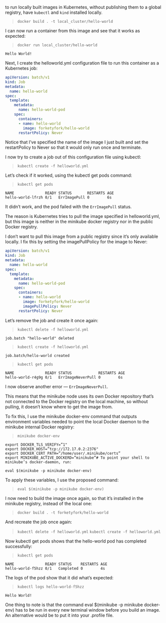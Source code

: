 

to run locally built images in Kubernetes, without publishing them to a global registry, have `kubectl` and `kind` installed locally.

> `docker build . -t local_cluster/hello-world`

I can now run a container from this image and see that it works as expected:

> `docker run local_cluster/hello-world`
    
    Hello World!

Next, I create the helloworld.yml configuration file to run this container as a Kubernetes job:

```yaml
apiVersion: batch/v1
kind: Job
metadata:
  name: hello-world
spec:
  template:
    metadata:
      name: hello-world-pod
    spec:
      containers:
      - name: hello-world
        image: forketyfork/hello-world
      restartPolicy: Never
```

Notice that I’ve specified the name of the image I just built and set the restartPolicy to Never so that it would only run once and terminate.

I now try to create a job out of this configuration file using kubectl:

>`kubectl create -f helloworld.yml`

Let’s check if it worked, using the kubectl get pods command:


> `kubectl get pods`

    NAME              READY STATUS       RESTARTS AGE
    hello-world-lfrzh 0/1   ErrImagePull 0        6s


It didn’t work, and the pod failed with the `ErrImagePull` status. 

The reason is Kubernetes tries to pull the image specified in helloworld.yml, but this image is neither in the minikube docker registry nor in the public Docker registry.

I don’t want to pull this image from a public registry since it’s only available locally. I fix this by setting the imagePullPolicy for the image to Never:

```yaml
apiVersion: batch/v1
kind: Job
metadata:
  name: hello-world
spec:
  template:
    metadata:
      name: hello-world-pod
    spec:
      containers:
      - name: hello-world
        image: forketyfork/hello-world
        imagePullPolicy: Never
      restartPolicy: Never
```
Let’s remove the job and create it once again:

> `kubectl delete -f helloworld.yml`

    job.batch "hello-world" deleted

> `kubectl create -f helloworld.yml`

    job.batch/hello-world created


> `kubectl get pods`

    NAME              READY STATUS            RESTARTS AGE
    hello-world-r4g9g 0/1   ErrImageNeverPull 0        6s

I now observe another error — `ErrImageNeverPull`.

This means that the minikube node uses its own Docker repository that’s not connected to the Docker registry on the local machine, so without pulling, it doesn’t know where to get the image from.

To fix this, I use the minikube docker-env command that outputs environment variables needed to point the local Docker daemon to the minikube internal Docker registry:

> `minikube docker-env`
    
    export DOCKER_TLS_VERIFY=”1"
    export DOCKER_HOST=”tcp://172.17.0.2:2376"
    export DOCKER_CERT_PATH=”/home/user/.minikube/certs”
    export MINIKUBE_ACTIVE_DOCKERD=”minikube”# To point your shell to minikube’s docker-daemon, run:

`eval $(minikube -p minikube docker-env)`

To apply these variables, I use the proposed command:

> `eval $(minikube -p minikube docker-env)`

I now need to build the image once again, so that it’s installed in the minikube registry, instead of the local one:

> `docker build . -t forketyfork/hello-world`

And recreate the job once again:

> `kubectl delete -f helloworld.yml`
> `kubectl create -f helloworld.yml`

Now kubectl get pods shows that the hello-world pod has completed successfully:

> `kubectl get pods`
    
    NAME              READY STATUS    RESTARTS AGE
    hello-world-f5hzz 0/1   Completed 0        4s

The logs of the pod show that it did what’s expected:

> `kubectl logs hello-world-f5hzz`
    
    Hello World!

One thing to note is that the command eval $(minikube -p minikube docker-env) has to be run in every new terminal window before you build an image. An alternative would be to put it into your .profile file.